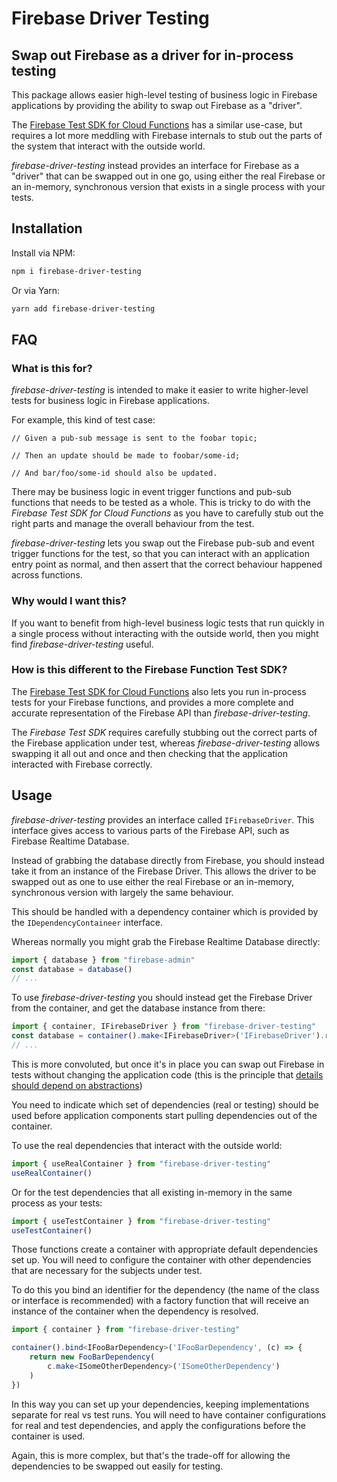 # Firebase Driver Testing

## Swap out Firebase as a driver for in-process testing

This package allows easier high-level testing of business logic in Firebase applications by
providing the ability to swap out Firebase as a "driver".

The [Firebase Test SDK for Cloud Functions](https://firebase.google.com/docs/functions/unit-testing)
has a similar use-case, but requires a lot more meddling with Firebase internals to stub out the
parts of the system that interact with the outside world.

_firebase-driver-testing_ instead provides an interface for Firebase as a "driver" that can be
swapped out in one go, using either the real Firebase or an in-memory, synchronous version that
exists in a single process with your tests.

## Installation

Install via NPM:

```bash
npm i firebase-driver-testing
```

Or via Yarn:

```bash
yarn add firebase-driver-testing
```

## FAQ

### What is this for?

_firebase-driver-testing_ is intended to make it easier to write higher-level tests for business
logic in Firebase applications.

For example, this kind of test case:

```gherkin
// Given a pub-sub message is sent to the foobar topic;

// Then an update should be made to foobar/some-id;

// And bar/foo/some-id should also be updated. 
```

There may be business logic in event trigger functions and pub-sub functions that needs to be tested
as a whole. This is tricky to do with the _Firebase Test SDK for Cloud Functions_ as you have to
carefully stub out the right parts and manage the overall behaviour from the test.

_firebase-driver-testing_ lets you swap out the Firebase pub-sub and event trigger functions for the
test, so that you can interact with an application entry point as normal, and then assert that the
correct behaviour happened across functions.

### Why would I want this?

If you want to benefit from high-level business logic tests that run quickly in a single process
without interacting with the outside world, then you might find _firebase-driver-testing_ useful.

### How is this different to the Firebase Function Test SDK?

The [Firebase Test SDK for Cloud Functions](https://firebase.google.com/docs/functions/unit-testing)
also lets you run in-process tests for your Firebase functions, and provides a more complete and
accurate representation of the Firebase API than _firebase-driver-testing_.

The _Firebase Test SDK_ requires carefully stubbing out the correct parts of the Firebase
application under test, whereas _firebase-driver-testing_ allows swapping it all out and once and
then checking that the application interacted with Firebase correctly.

## Usage

_firebase-driver-testing_ provides an interface called `IFirebaseDriver`. This interface gives
access to various parts of the Firebase API, such as Firebase Realtime Database.

Instead of grabbing the database directly from Firebase, you should instead take it from an instance
of the Firebase Driver. This allows the driver to be swapped out as one to use either the real
Firebase or an in-memory, synchronous version with largely the same behaviour.

This should be handled with a dependency container which is provided by the `IDependencyContaineer`
interface.

Whereas normally you might grab the Firebase Realtime Database directly:

```typescript
import { database } from "firebase-admin"
const database = database()
// ...
```

To use _firebase-driver-testing_ you should instead get the Firebase Driver from the container, and
get the database instance from there:

```typescript
import { container, IFirebaseDriver } from "firebase-driver-testing"
const database = container().make<IFirebaseDriver>('IFirebaseDriver').realTimeDatabase()
// ...
```

This is more convoluted, but once it's in place you can swap out Firebase in tests without changing
the application code (this is the principle that
[details should depend on abstractions](https://en.wikipedia.org/wiki/Dependency_inversion_principle))

You need to indicate which set of dependencies (real or testing) should be used before application
components start pulling dependencies out of the container.

To use the real dependencies that interact with the outside world:

```typescript
import { useRealContainer } from "firebase-driver-testing"
useRealContainer()
```

Or for the test dependencies that all existing in-memory in the same process as your tests:

```typescript
import { useTestContainer } from "firebase-driver-testing"
useTestContainer()
```

Those functions create a container with appropriate default dependencies set up. You will need to
configure the container with other dependencies that are necessary for the subjects under test.

To do this you bind an identifier for the dependency (the name of the class or interface is
recommended) with a factory function that will receive an instance of the container when the
dependency is resolved.

```typescript
import { container } from "firebase-driver-testing"

container().bind<IFooBarDependency>('IFooBarDependency', (c) => {
    return new FooBarDependency(
        c.make<ISomeOtherDependency>('ISomeOtherDependency')
    )
})
```

In this way you can set up your dependencies, keeping implementations separate for real vs test
runs. You will need to have container configurations for real and test dependencies, and apply the
configurations before the container is used.

Again, this is more complex, but that's the trade-off for allowing the dependencies to be swapped
out easily for testing.
